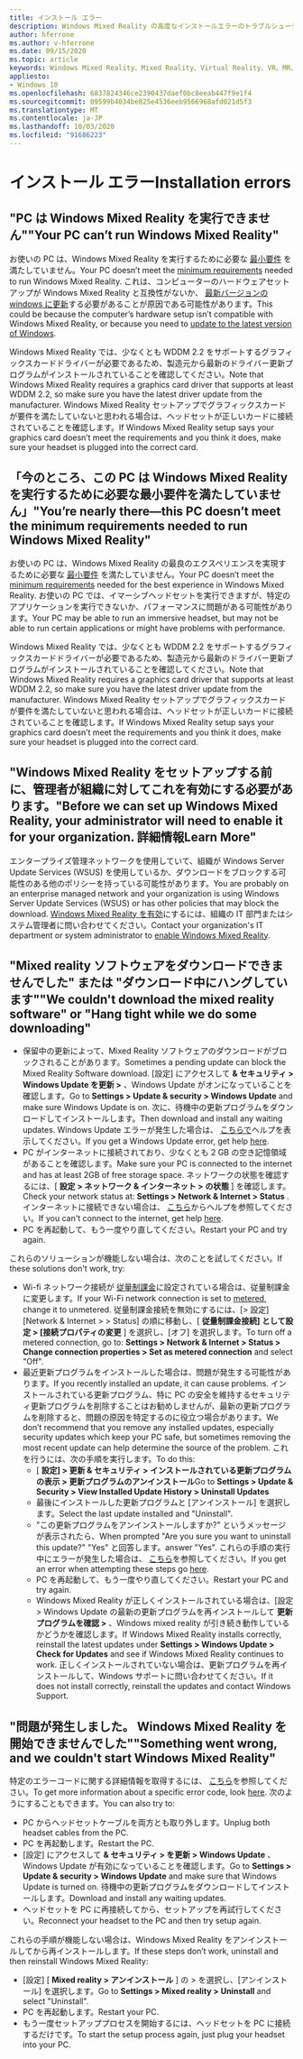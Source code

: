 ```yaml
---
title: インストール エラー
description: Windows Mixed Reality の高度なインストールエラーのトラブルシューティングは、標準のコンシューマーサポートドキュメントを超えています。
author: hferrone
ms.author: v-hferrone
ms.date: 09/15/2020
ms.topic: article
keywords: Windows Mixed Reality、Mixed Reality、Virtual Reality、VR、MR、トラブルシューティング、エラー、ヘルプ、サポート、インストール
appliesto:
- Windows 10
ms.openlocfilehash: 6837824346ce2390437daef0bc8eeab447f9e1f4
ms.sourcegitcommit: 09599b4034be825e4536eeb9566968afd021d5f3
ms.translationtype: MT
ms.contentlocale: ja-JP
ms.lasthandoff: 10/03/2020
ms.locfileid: "91686223"
---
```

# <a name="installation-errors"></a><span data-ttu-id="29d7f-104">インストール エラー</span><span class="sxs-lookup"><span data-stu-id="29d7f-104">Installation errors</span></span>

## <a name="your-pc-cant-run-windows-mixed-reality"></a><span data-ttu-id="29d7f-105">"PC は Windows Mixed Reality を実行できません"</span><span class="sxs-lookup"><span data-stu-id="29d7f-105">"Your PC can’t run Windows Mixed Reality"</span></span>

<span data-ttu-id="29d7f-106">お使いの PC は、Windows Mixed Reality を実行するために必要な [最小要件](https://support.microsoft.com/en-us/help/4039260/windows-10-mixed-reality-pc-hardware-guidelines) を満たしていません。</span><span class="sxs-lookup"><span data-stu-id="29d7f-106">Your PC doesn’t meet the [minimum requirements](https://support.microsoft.com/en-us/help/4039260/windows-10-mixed-reality-pc-hardware-guidelines) needed to run Windows Mixed Reality.</span></span> <span data-ttu-id="29d7f-107">これは、コンピューターのハードウェアセットアップが Windows Mixed Reality と互換性がないか、 [最新バージョンの windows に更新](https://support.microsoft.com/en-us/help/12373/windows-update-faq)する必要があることが原因である可能性があります。</span><span class="sxs-lookup"><span data-stu-id="29d7f-107">This could be because the computer’s hardware setup isn’t compatible with Windows Mixed Reality, or because you need to [update to the latest version of Windows](https://support.microsoft.com/en-us/help/12373/windows-update-faq).</span></span> 

<span data-ttu-id="29d7f-108">Windows Mixed Reality では、少なくとも WDDM 2.2 をサポートするグラフィックスカードドライバーが必要であるため、製造元から最新のドライバー更新プログラムがインストールされていることを確認してください。</span><span class="sxs-lookup"><span data-stu-id="29d7f-108">Note that Windows Mixed Reality requires a graphics card driver that supports at least WDDM 2.2, so make sure you have the latest driver update from the manufacturer.</span></span> <span data-ttu-id="29d7f-109">Windows Mixed Reality セットアップでグラフィックスカードが要件を満たしていないと思われる場合は、ヘッドセットが正しいカードに接続されていることを確認します。</span><span class="sxs-lookup"><span data-stu-id="29d7f-109">If Windows Mixed Reality setup says your graphics card doesn’t meet the requirements and you think it does, make sure your headset is plugged into the correct card.</span></span>

## <a name="youre-nearly-therethis-pc-doesnt-meet-the-minimum-requirements-needed-to-run-windows-mixed-reality"></a><span data-ttu-id="29d7f-110">「今のところ、この PC は Windows Mixed Reality を実行するために必要な最小要件を満たしていません」</span><span class="sxs-lookup"><span data-stu-id="29d7f-110">"You’re nearly there—this PC doesn’t meet the minimum requirements needed to run Windows Mixed Reality"</span></span>

<span data-ttu-id="29d7f-111">お使いの PC は、Windows Mixed Reality の最良のエクスペリエンスを実現するために必要な [最小要件](https://support.microsoft.com/en-us/help/4039260/windows-10-mixed-reality-pc-hardware-guidelines) を満たしていません。</span><span class="sxs-lookup"><span data-stu-id="29d7f-111">Your PC doesn’t meet the [minimum requirements](https://support.microsoft.com/en-us/help/4039260/windows-10-mixed-reality-pc-hardware-guidelines) needed for the best experience in Windows Mixed Reality.</span></span> <span data-ttu-id="29d7f-112">お使いの PC では、イマーシブヘッドセットを実行できますが、特定のアプリケーションを実行できないか、パフォーマンスに問題がある可能性があります。</span><span class="sxs-lookup"><span data-stu-id="29d7f-112">Your PC may be able to run an immersive headset, but may not be able to run certain applications or might have problems with performance.</span></span>

<span data-ttu-id="29d7f-113">Windows Mixed Reality では、少なくとも WDDM 2.2 をサポートするグラフィックスカードドライバーが必要であるため、製造元から最新のドライバー更新プログラムがインストールされていることを確認してください。</span><span class="sxs-lookup"><span data-stu-id="29d7f-113">Note that Windows Mixed Reality requires a graphics card driver that supports at least WDDM 2.2, so make sure you have the latest driver update from the manufacturer.</span></span> <span data-ttu-id="29d7f-114">Windows Mixed Reality セットアップでグラフィックスカードが要件を満たしていないと思われる場合は、ヘッドセットが正しいカードに接続されていることを確認します。</span><span class="sxs-lookup"><span data-stu-id="29d7f-114">If Windows Mixed Reality setup says your graphics card doesn’t meet the requirements and you think it does, make sure your headset is plugged into the correct card.</span></span>

## <a name="before-we-can-set-up-windows-mixed-reality-your-administrator-will-need-to-enable-it-for-your-organization-learn-more"></a><span data-ttu-id="29d7f-115">"Windows Mixed Reality をセットアップする前に、管理者が組織に対してこれを有効にする必要があります。</span><span class="sxs-lookup"><span data-stu-id="29d7f-115">"Before we can set up Windows Mixed Reality, your administrator will need to enable it for your organization.</span></span> <span data-ttu-id="29d7f-116">詳細情報</span><span class="sxs-lookup"><span data-stu-id="29d7f-116">Learn More"</span></span>

<span data-ttu-id="29d7f-117">エンタープライズ管理ネットワークを使用していて、組織が Windows Server Update Services (WSUS) を使用しているか、ダウンロードをブロックする可能性のある他のポリシーを持っている可能性があります。</span><span class="sxs-lookup"><span data-stu-id="29d7f-117">You are probably on an enterprise managed network and your organization is using Windows Server Update Services (WSUS) or has other policies that may block the download.</span></span> <span data-ttu-id="29d7f-118">[Windows Mixed Reality を有効](https://docs.microsoft.com/windows/application-management/manage-windows-mixed-reality#enable)にするには、組織の IT 部門またはシステム管理者に問い合わせてください。</span><span class="sxs-lookup"><span data-stu-id="29d7f-118">Contact your organization's IT department or system administrator to [enable Windows Mixed Reality](https://docs.microsoft.com/windows/application-management/manage-windows-mixed-reality#enable).</span></span>

## <a name="we-couldnt-download-the-mixed-reality-software-or-hang-tight-while-we-do-some-downloading"></a><span data-ttu-id="29d7f-119">"Mixed reality ソフトウェアをダウンロードできませんでした" または "ダウンロード中にハングしています"</span><span class="sxs-lookup"><span data-stu-id="29d7f-119">"We couldn't download the mixed reality software" or "Hang tight while we do some downloading"</span></span>

* <span data-ttu-id="29d7f-120">保留中の更新によって、Mixed Reality ソフトウェアのダウンロードがブロックされることがあります。</span><span class="sxs-lookup"><span data-stu-id="29d7f-120">Sometimes a pending update can block the Mixed Reality Software download.</span></span> <span data-ttu-id="29d7f-121">[設定] にアクセスして **& セキュリティ > Windows Update を更新 >** 、Windows Update がオンになっていることを確認します。</span><span class="sxs-lookup"><span data-stu-id="29d7f-121">Go to **Settings > Update & security > Windows Update** and make sure Windows Update is on.</span></span> <span data-ttu-id="29d7f-122">次に、待機中の更新プログラムをダウンロードしてインストールします。</span><span class="sxs-lookup"><span data-stu-id="29d7f-122">Then download and install any waiting updates.</span></span> <span data-ttu-id="29d7f-123">Windows Update エラーが発生した場合は、 [こちらで](https://support.microsoft.com/en-us/help/10164/fix-windows-update-errors)ヘルプを表示してください。</span><span class="sxs-lookup"><span data-stu-id="29d7f-123">If you get a Windows Update error, get help [here](https://support.microsoft.com/en-us/help/10164/fix-windows-update-errors).</span></span>
* <span data-ttu-id="29d7f-124">PC がインターネットに接続されており、少なくとも 2 GB の空き記憶領域があることを確認します。</span><span class="sxs-lookup"><span data-stu-id="29d7f-124">Make sure your PC is connected to the internet and has at least 2GB of free storage space.</span></span> <span data-ttu-id="29d7f-125">ネットワークの状態を確認するには、[ **設定 > ネットワーク & インターネット > の状態** ] を確認します。</span><span class="sxs-lookup"><span data-stu-id="29d7f-125">Check your network status at: **Settings > Network & Internet > Status** .</span></span> <span data-ttu-id="29d7f-126">インターネットに接続できない場合は、 [こちら](https://support.microsoft.com/en-us/help/10741/windows-10-fix-network-connection-issues)からヘルプを参照してください。</span><span class="sxs-lookup"><span data-stu-id="29d7f-126">If you can't connect to the internet, get help [here](https://support.microsoft.com/en-us/help/10741/windows-10-fix-network-connection-issues).</span></span>  
* <span data-ttu-id="29d7f-127">PC を再起動して、もう一度やり直してください。</span><span class="sxs-lookup"><span data-stu-id="29d7f-127">Restart your PC and try again.</span></span> 

<span data-ttu-id="29d7f-128">これらのソリューションが機能しない場合は、次のことを試してください。</span><span class="sxs-lookup"><span data-stu-id="29d7f-128">If these solutions don't work, try:</span></span>
* <span data-ttu-id="29d7f-129">Wi-fi ネットワーク接続が [従量制課金](https://support.microsoft.com/en-us/help/17452/windows-metered-internet-connections-faq)に設定されている場合は、従量制課金に変更します。</span><span class="sxs-lookup"><span data-stu-id="29d7f-129">If your Wi-Fi network connection is set to [metered](https://support.microsoft.com/en-us/help/17452/windows-metered-internet-connections-faq), change it to unmetered.</span></span> <span data-ttu-id="29d7f-130">従量制課金接続を無効にするには、[> 設定] [Network & Internet > > Status] の順に移動し、[ **従量制課金接続] として設定 > [接続プロパティの変更** ] を選択し、[オフ] を選択します。</span><span class="sxs-lookup"><span data-stu-id="29d7f-130">To turn off a metered connection, go to: **Settings > Network & Internet > Status > Change connection properties > Set as metered connection** and select "Off".</span></span>  
* <span data-ttu-id="29d7f-131">最近更新プログラムをインストールした場合は、問題が発生する可能性があります。</span><span class="sxs-lookup"><span data-stu-id="29d7f-131">If you recently installed an update, it can cause problems.</span></span> <span data-ttu-id="29d7f-132">インストールされている更新プログラム、特に PC の安全を維持するセキュリティ更新プログラムを削除することはお勧めしませんが、最新の更新プログラムを削除すると、問題の原因を特定するのに役立つ場合があります。</span><span class="sxs-lookup"><span data-stu-id="29d7f-132">We don’t recommend that you remove any installed updates, especially security updates which keep your PC safe, but sometimes removing the most recent update can help determine the source of the problem.</span></span> <span data-ttu-id="29d7f-133">これを行うには、次の手順を実行します。</span><span class="sxs-lookup"><span data-stu-id="29d7f-133">To do this:</span></span> 
    * <span data-ttu-id="29d7f-134">[ **設定] > 更新 & セキュリティ > インストールされている更新プログラムの表示 > 更新プログラムのアンインストール**</span><span class="sxs-lookup"><span data-stu-id="29d7f-134">Go to **Settings > Update & Security > View Installed Update History > Uninstall Updates**</span></span>
    * <span data-ttu-id="29d7f-135">最後にインストールした更新プログラムと [アンインストール] を選択します。</span><span class="sxs-lookup"><span data-stu-id="29d7f-135">Select the last update installed and "Uninstall".</span></span>
    * <span data-ttu-id="29d7f-136">"この更新プログラムをアンインストールしますか?" というメッセージが表示されたら、</span><span class="sxs-lookup"><span data-stu-id="29d7f-136">When prompted "Are you sure you want to uninstall this update?"</span></span> <span data-ttu-id="29d7f-137">"Yes" と回答します。</span><span class="sxs-lookup"><span data-stu-id="29d7f-137">answer "Yes".</span></span> <span data-ttu-id="29d7f-138">これらの手順の実行中にエラーが発生した場合は、 [こちら](https://support.microsoft.com/en-us/help/10164/fix-windows-update-errors)を参照してください。</span><span class="sxs-lookup"><span data-stu-id="29d7f-138">If you get an error when attempting these steps go [here](https://support.microsoft.com/en-us/help/10164/fix-windows-update-errors).</span></span> 
    * <span data-ttu-id="29d7f-139">PC を再起動して、もう一度やり直してください。</span><span class="sxs-lookup"><span data-stu-id="29d7f-139">Restart your PC and try again.</span></span> 
    * <span data-ttu-id="29d7f-140">Windows Mixed Reality が正しくインストールされている場合は、[設定 > Windows Update の最新の更新プログラムを再インストールして **更新プログラムを確認 >** 、Windows mixed reality が引き続き動作しているかどうかを確認します。</span><span class="sxs-lookup"><span data-stu-id="29d7f-140">If Windows Mixed Reality installs correctly, reinstall the latest updates under **Settings > Windows Update > Check for Updates** and see if Windows Mixed Reality continues to work.</span></span> <span data-ttu-id="29d7f-141">正しくインストールされていない場合は、更新プログラムを再インストールして、Windows サポートに問い合わせてください。</span><span class="sxs-lookup"><span data-stu-id="29d7f-141">If it does not install correctly, reinstall the updates and contact Windows Support.</span></span> 

## <a name="something-went-wrong-and-we-couldnt-start-windows-mixed-reality"></a><span data-ttu-id="29d7f-142">"問題が発生しました。 Windows Mixed Reality を開始できませんでした"</span><span class="sxs-lookup"><span data-stu-id="29d7f-142">"Something went wrong, and we couldn't start Windows Mixed Reality"</span></span>
<span data-ttu-id="29d7f-143">特定のエラーコードに関する詳細情報を取得するには、 [こちら](error-codes.md)を参照してください。</span><span class="sxs-lookup"><span data-stu-id="29d7f-143">To get more information about a specific error code, look [here](error-codes.md).</span></span> <span data-ttu-id="29d7f-144">次のようにすることもできます。</span><span class="sxs-lookup"><span data-stu-id="29d7f-144">You can also try to:</span></span>

* <span data-ttu-id="29d7f-145">PC からヘッドセットケーブルを両方とも取り外します。</span><span class="sxs-lookup"><span data-stu-id="29d7f-145">Unplug both headset cables from the PC.</span></span>
* <span data-ttu-id="29d7f-146">PC を再起動します。</span><span class="sxs-lookup"><span data-stu-id="29d7f-146">Restart the PC.</span></span>
* <span data-ttu-id="29d7f-147">[設定] にアクセスして **& セキュリティ > を更新 > Windows Update** 、Windows Update が有効になっていることを確認します。</span><span class="sxs-lookup"><span data-stu-id="29d7f-147">Go to **Settings > Update & security > Windows Update** and make sure that Windows Update is turned on.</span></span> <span data-ttu-id="29d7f-148">待機中の更新プログラムをダウンロードしてインストールします。</span><span class="sxs-lookup"><span data-stu-id="29d7f-148">Download and install any waiting updates.</span></span>
* <span data-ttu-id="29d7f-149">ヘッドセットを PC に再接続してから、セットアップを再試行してください。</span><span class="sxs-lookup"><span data-stu-id="29d7f-149">Reconnect your headset to the PC and then try setup again.</span></span>

<span data-ttu-id="29d7f-150">これらの手順が機能しない場合は、Windows Mixed Reality をアンインストールしてから再インストールします。</span><span class="sxs-lookup"><span data-stu-id="29d7f-150">If these steps don’t work, uninstall and then reinstall Windows Mixed Reality:</span></span>
* <span data-ttu-id="29d7f-151">[設定] [ **Mixed reality > アンインストール** ] の > を選択し、[アンインストール] を選択します。</span><span class="sxs-lookup"><span data-stu-id="29d7f-151">Go to **Settings > Mixed reality > Uninstall** and select "Uninstall".</span></span> 
* <span data-ttu-id="29d7f-152">PC を再起動します。</span><span class="sxs-lookup"><span data-stu-id="29d7f-152">Restart your PC.</span></span> 
* <span data-ttu-id="29d7f-153">もう一度セットアッププロセスを開始するには、ヘッドセットを PC に接続するだけです。</span><span class="sxs-lookup"><span data-stu-id="29d7f-153">To start the setup process again, just plug your headset into your PC.</span></span>
